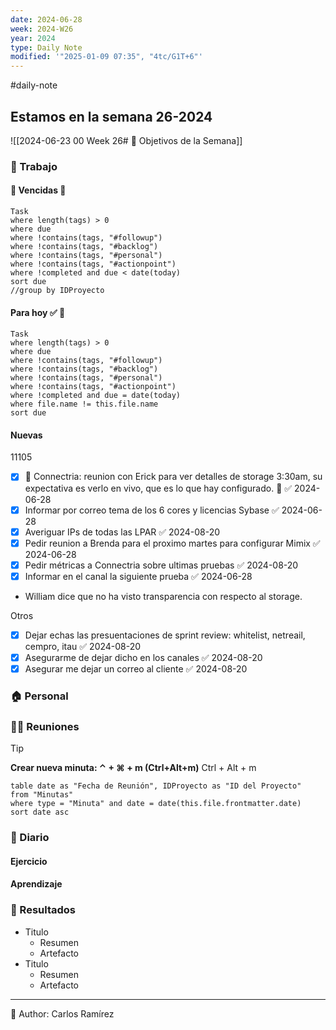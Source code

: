 ```yaml
---
date: 2024-06-28
week: 2024-W26
year: 2024
type: Daily Note
modified: '"2025-01-09 07:35", "4tc/G1T+6"'
---
```

#daily-note
 
## Estamos en la semana 26-2024
![[2024-06-23 00 Week 26# 🥅 Objetivos de la Semana]]

### 👷 Trabajo
#### 🚩 Vencidas 👀 
 ```dataview
Task
where length(tags) > 0
where due
where !contains(tags, "#followup")
where !contains(tags, "#backlog")
where !contains(tags, "#personal")
where !contains(tags, "#actionpoint")
where !completed and due < date(today)
sort due
//group by IDProyecto
 ```
#### Para hoy ✅ 💪
 ```dataview
Task
where length(tags) > 0
where due
where !contains(tags, "#followup")
where !contains(tags, "#backlog")
where !contains(tags, "#personal")
where !contains(tags, "#actionpoint")
where !completed and due = date(today)
where file.name != this.file.name
sort due
 ```
#### Nuevas

11105
- [x] 🚩 Connectria: reunion con Erick para ver detalles de storage 3:30am, su expectativa es verlo en vivo, que es lo que hay configurado. 🚩 ✅ 2024-06-28
- [x] Informar por correo tema de los 6 cores y licencias Sybase ✅ 2024-06-28
- [x] Averiguar IPs de todas las LPAR ✅ 2024-08-20
- [x] Pedir reunion a Brenda para el proximo martes para configurar Mimix ✅ 2024-06-28
- [x] Pedir métricas a Connectria sobre ultimas pruebas ✅ 2024-08-20
- [x] Informar en el canal la siguiente prueba ✅ 2024-06-28

- William dice que no ha visto transparencia con respecto al storage.

Otros
- [x] Dejar echas las presuentaciones de sprint review: whitelist, netreail, cempro, itau ✅ 2024-08-20
- [x] Asegurarme de dejar dicho en los canales ✅ 2024-08-20
- [x] Asegurar me dejar un correo al cliente ✅ 2024-08-20

### 🏠 Personal


### 🧑‍💼 Reuniones

 > [!TIP]
 > **Crear nueva minuta: ⌃ + ⌘ + m (Ctrl+Alt+m)**
 >  Ctrl + Alt + m

 ```dataview
table date as "Fecha de Reunión", IDProyecto as "ID del Proyecto"
from "Minutas"
where type = "Minuta" and date = date(this.file.frontmatter.date)
sort date asc
```

### 📘 Diario




#### Ejercicio

#### Aprendizaje

### 🦄 Resultados
- Titulo
	- Resumen
	- Artefacto
- Titulo
	- Resumen
	- Artefacto


---
📝
Author: Carlos Ramírez